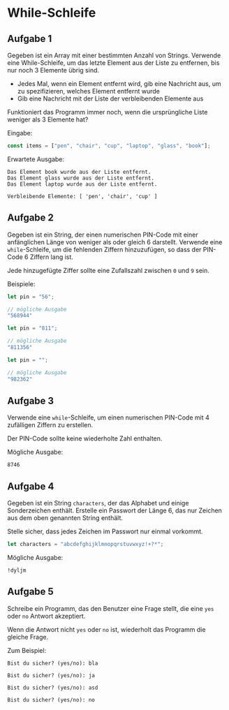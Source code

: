 # While-Schleife

## Aufgabe 1
  
Gegeben ist ein Array mit einer bestimmten Anzahl von Strings. Verwende eine While-Schleife, um das letzte Element aus der Liste zu entfernen, bis nur noch 3 Elemente übrig sind.
 
- Jedes Mal, wenn ein Element entfernt wird, gib eine Nachricht aus, um zu spezifizieren, welches Element entfernt wurde
- Gib eine Nachricht mit der Liste der verbleibenden Elemente aus
 
Funktioniert das Programm immer noch, wenn die ursprüngliche Liste weniger als 3 Elemente hat?

Eingabe:
```js
const items = ["pen", "chair", "cup", "laptop", "glass", "book"];
```

Erwartete Ausgabe:

```plaintext
Das Element book wurde aus der Liste entfernt.
Das Element glass wurde aus der Liste entfernt.
Das Element laptop wurde aus der Liste entfernt.

Verbleibende Elemente: [ 'pen', 'chair', 'cup' ]
```

## Aufgabe 2

Gegeben ist ein String, der einen numerischen PIN-Code mit einer anfänglichen Länge von weniger als oder gleich 6 darstellt. Verwende eine `while`-Schleife, um die fehlenden Ziffern hinzuzufügen, so dass der PIN-Code 6 Ziffern lang ist.

Jede hinzugefügte Ziffer sollte eine Zufallszahl zwischen `0` und `9` sein.

Beispiele:

```js
let pin = "56";

// mögliche Ausgabe
"568944"
```

```js
let pin = "811";

// mögliche Ausgabe
"811356"
```

```js
let pin = "";

// mögliche Ausgabe
"982362"
```

## Aufgabe 3

Verwende eine `while`-Schleife, um einen numerischen PIN-Code mit 4 zufälligen Ziffern zu erstellen.

Der PIN-Code sollte keine wiederholte Zahl enthalten.

Mögliche Ausgabe:

```plaintext
8746
```

## Aufgabe 4

Gegeben ist ein String `characters`, der das Alphabet und einige Sonderzeichen enthält. Erstelle ein Passwort der Länge 6, das nur Zeichen aus dem oben genannten String enthält.

Stelle sicher, dass jedes Zeichen im Passwort nur einmal vorkommt.

```javascript
let characters = "abcdefghijklmnopqrstuvwxyz!+?*";
```

Mögliche Ausgabe:

```plaintext
!dyljm
```

## Aufgabe 5

Schreibe ein Programm, das den Benutzer eine Frage stellt, die eine `yes` oder `no` Antwort akzeptiert.

Wenn die Antwort nicht `yes` oder `no` ist, wiederholt das Programm die gleiche Frage.

Zum Beispiel:

```plaintext
Bist du sicher? (yes/no): bla

Bist du sicher? (yes/no): ja

Bist du sicher? (yes/no): asd

Bist du sicher? (yes/no): no
```
